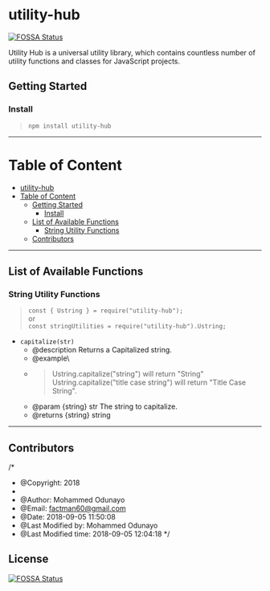 # utility-hub
[![FOSSA Status](https://app.fossa.io/api/projects/git%2Bgithub.com%2Ffactman%2Futility-hub.svg?type=shield)](https://app.fossa.io/projects/git%2Bgithub.com%2Ffactman%2Futility-hub?ref=badge_shield)

Utility Hub is a universal utility library, which contains countless number of utility functions and classes for JavaScript projects.

## Getting Started
### Install
> ``` npm install utility-hub ```

---
# Table of Content
- [utility-hub](#utility-hub)
- [Table of Content](#table-of-content)
  - [Getting Started](#getting-started)
    - [Install](#install)
  - [List of Available Functions](#list-of-available-functions)
    - [String Utility Functions](#string-utility-functions)
  - [Contributors](#contributors)

---
## List of Available Functions
### String Utility Functions
> ``` const { Ustring } = require("utility-hub"); ```\
> or\
> ``` const stringUtilities = require("utility-hub").Ustring; ```
- ```capitalize(str)```
  * @description Returns a Capitalized string.
  * @example\
   * > Ustring.capitalize("string") will return "String"\
   Ustring.capitalize("title case string") will return "Title Case String".
  * @param  {string} str The string to capitalize.
  * @returns {string} string

---
## Contributors
/*
 * @Copyright: 2018
 *
 * @Author: Mohammed Odunayo
 * @Email: factman60@gmail.com
 * @Date: 2018-09-05 11:50:08
 * @Last Modified by: Mohammed Odunayo
 * @Last Modified time: 2018-09-05 12:04:18
 */

## License
[![FOSSA Status](https://app.fossa.io/api/projects/git%2Bgithub.com%2Ffactman%2Futility-hub.svg?type=large)](https://app.fossa.io/projects/git%2Bgithub.com%2Ffactman%2Futility-hub?ref=badge_large)
